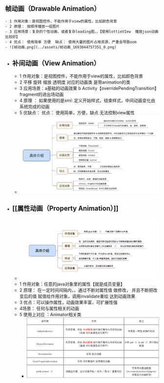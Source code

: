 ## 帧动画（Drawable Animation）
	- 1 作用对象：是视图控件，不能作用于view的属性，比如颜色背景
	- 2 原理： 按顺序播放一组图片
	- 3 应用场景：复杂的个性动画，或者复杂loading图，，【使用lottieVIew  播放json动画比较好】
	- 4 优点： 使用简单 方便  缺点： 使用大量的图片占用资源，严重会导致oom
	- ![帧动画.png](../assets/帧动画_1693044757351_0.png)
- ## 补间动画（View Animation）
	- 1  作用对象：是视图控件，不能作用于view的属性，比如颜色背景
	- 2 平移 旋转  缩放 透明度      对应的动画类 是带animation的类
	- 3 应用场景：a基础的动画效果  b  Activity【overridePendingTransition】  fragment的进出场动画
	- 4 原理 ： 如果使用的是xml:  定义开始样式，结束样式，中间动画变化由系统完成的动画
	- 5 优缺点： 优点： 使用简单，方便，缺点 无法控制view属性
	- ![b515773ba8ef5d72f8fbc3ca057afcbc.png](../assets/b515773ba8ef5d72f8fbc3ca057afcbc_1693044693735_0.png)
- ## [[属性动画（Property Animation）]]
	- ![属性动态.png](../assets/属性动态_1693044789263_0.png)
	- 1 作用对象：任意的java对象里的属性【就是成员变量】
	- 2 原理： 在一定时间间隔内，，通过不断对属性值 做修改，  并且不断把改变后的值 赋值给作用对象，调用invalidate重绘       达到动画效果
	- 3 优点：可以操作属性，动画效果丰富，可扩展性强
	- 4场景： 任何与属性相关的动画
	- 5 使用上对应 ：Animator相关类
		- ![分类.png](../assets/分类_1693044872316_0.png)